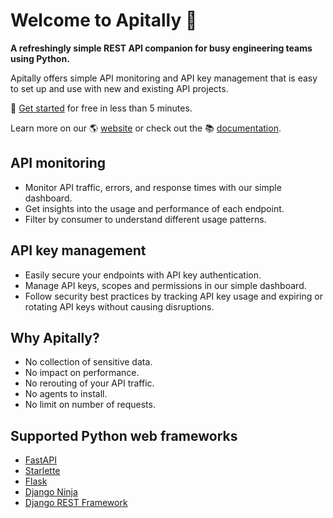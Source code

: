 # Welcome to Apitally 👋

**A refreshingly simple REST API companion for busy engineering teams using Python.**

Apitally offers simple API monitoring and API key management that is easy to set up and use with new and existing API projects.

🚀 [Get started](https://app.apitally.io) for free in less than 5 minutes.

Learn more on our 🌎 [website](https://apitally.io) or check out the 📚 [documentation](https://docs.apitally.io).

## API monitoring

- Monitor API traffic, errors, and response times with our simple dashboard.
- Get insights into the usage and performance of each endpoint.
- Filter by consumer to understand different usage patterns.

## API key management

- Easily secure your endpoints with API key authentication.
- Manage API keys, scopes and permissions in our simple dashboard.
- Follow security best practices by tracking API key usage and expiring or rotating API keys without causing disruptions.

## Why Apitally?

- No collection of sensitive data.
- No impact on performance.
- No rerouting of your API traffic.
- No agents to install.
- No limit on number of requests.

## Supported Python web frameworks

- [FastAPI](https://github.com/tiangolo/fastapi)
- [Starlette](https://github.com/encode/starlette)
- [Flask](https://github.com/pallets/flask)
- [Django Ninja](https://github.com/vitalik/django-ninja)
- [Django REST Framework](https://github.com/encode/django-rest-framework)
